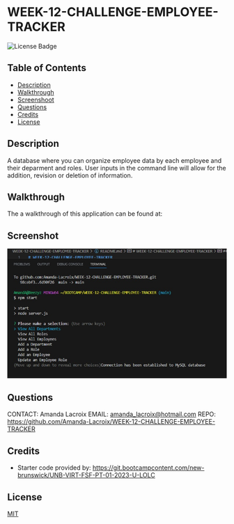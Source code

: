 # WEEK-12-CHALLENGE-EMPLOYEE-TRACKER

  ![License Badge](https://img.shields.io/badge/License-MIT-yellow.svg)

  ## Table of Contents

  - [Description](#description)
  - [Walkthrough](#walkthrough)
  - [Screenshoot](#screenshot)
  - [Questions](#questions)
  - [Credits](#credits)
  - [License](#license)

    
  ## Description
  A database where you can organize employee data by each employee and their deparment and roles. User inputs in the command line will allow for the addition, revision or deletion of information. 


  ## Walkthrough 
  
  The a walkthrough of this application can be found at: 

  ## Screenshot
 
  ![Employee Tracker](assets/images/EmployeeDatabase.jpg)

  ## Questions
  CONTACT: Amanda Lacroix
  EMAIL: amanda_lacroix@hotmail.com
  REPO: https://github.com/Amanda-Lacroix/WEEK-12-CHALLENGE-EMPLOYEE-TRACKER

  ## Credits
 - Starter code provided by: https://git.bootcampcontent.com/new-brunswick/UNB-VIRT-FSF-PT-01-2023-U-LOLC
 

  ## License
  [MIT]( https://opensource.org/licenses/MIT)
